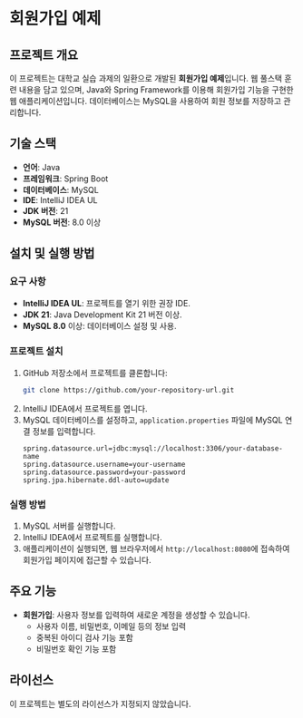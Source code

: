 # 회원가입 예제

## 프로젝트 개요
이 프로젝트는 대학교 실습 과제의 일환으로 개발된 **회원가입 예제**입니다. 웹 풀스택 훈련 내용을 담고 있으며, Java와 Spring Framework를 이용해 회원가입 기능을 구현한 웹 애플리케이션입니다. 데이터베이스는 MySQL을 사용하여 회원 정보를 저장하고 관리합니다.

## 기술 스택
- **언어**: Java
- **프레임워크**: Spring Boot
- **데이터베이스**: MySQL
- **IDE**: IntelliJ IDEA UL
- **JDK 버전**: 21
- **MySQL 버전**: 8.0 이상

## 설치 및 실행 방법

### 요구 사항
- **IntelliJ IDEA UL**: 프로젝트를 열기 위한 권장 IDE.
- **JDK 21**: Java Development Kit 21 버전 이상.
- **MySQL 8.0** 이상: 데이터베이스 설정 및 사용.

### 프로젝트 설치
1. GitHub 저장소에서 프로젝트를 클론합니다:
    ```bash
    git clone https://github.com/your-repository-url.git
    ```
2. IntelliJ IDEA에서 프로젝트를 엽니다.
3. MySQL 데이터베이스를 설정하고, `application.properties` 파일에 MySQL 연결 정보를 입력합니다.
    ```properties
    spring.datasource.url=jdbc:mysql://localhost:3306/your-database-name
    spring.datasource.username=your-username
    spring.datasource.password=your-password
    spring.jpa.hibernate.ddl-auto=update
    ```

### 실행 방법
1. MySQL 서버를 실행합니다.
2. IntelliJ IDEA에서 프로젝트를 실행합니다.
3. 애플리케이션이 실행되면, 웹 브라우저에서 `http://localhost:8080`에 접속하여 회원가입 페이지에 접근할 수 있습니다.

## 주요 기능
- **회원가입**: 사용자 정보를 입력하여 새로운 계정을 생성할 수 있습니다.
  - 사용자 이름, 비밀번호, 이메일 등의 정보 입력
  - 중복된 아이디 검사 기능 포함
  - 비밀번호 확인 기능 포함

## 라이선스
이 프로젝트는 별도의 라이선스가 지정되지 않았습니다.
